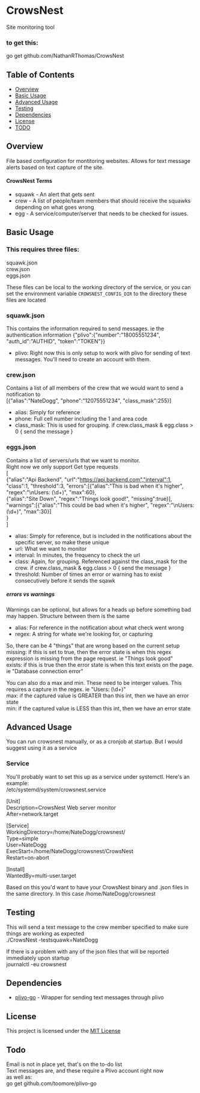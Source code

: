 # CrowsNest
Site monitoring tool

### to get this:  
go get github.com/NathanRThomas/CrowsNest  

## Table of Contents
- [Overview](#overview)
- [Basic Usage](#basic-usage)
- [Advanced Usage](#advanced-usage)
- [Testing](#testing)
- [Dependencies](#dependencies)
- [License](#license)
- [TODO](#todo)

## Overview

File based configuration for montitoring websites. Allows for text message alerts based on text capture of the site.

#### CrowsNest Terms
* squawk - An alert that gets sent
* crew - A list of people/team members that should receive the squawks depending on what goes wrong
* egg - A service/computer/server that needs to be checked for issues.

## Basic Usage

### This requires three files:  
squawk.json  
crew.json  
eggs.json  

These files can be local to the working directory of the service, or you can set the environment variable 
`CROWSNEST_CONFIG_DIR` to the directory these files are located  

### squawk.json
This contains the information required to send messages.  ie the authentication information
{"plivo":{"number":"18005551234", "auth_id":"AUTHID", "token":"TOKEN"}}  

* plivo: Right now this is only setup to work with plivo for sending of text messages.  You'll need to create an account with them.

### crew.json
Contains a list of all members of the crew that we would want to send a notification to  
[{"alias":"NateDogg", "phone":"12075551234", "class_mask":255}]  

* alias: Simply for reference  
* phone: Full cell number including the 1 and area code  
* class_mask: This is used for grouping.  if crew.class_mask & egg.class > 0 { send the message }  

### eggs.json  
Contains a list of servers/urls that we want to monitor.  
Right now we only support Get type requests  
[  
    {"alias":"Api Backend", "url":"https://api.backend.com","interval":1, "class":1, "threshold":3,
    "errors":[{"alias":"This is bad when it's higher", "regex":"\\nUsers: (\\d+)", "max":60},  
            {"alias":"Site Down", "regex":"Things look good!", "missing":true}],  
    "warnings":[{"alias":"This could be bad when it's higher", "regex":"\\nUsers: (\\d+)", "max":30}]  
    }  
]  

* alias: Simply for reference, but is included in the notifications about the specific server, so make these unique  
* url: What we want to monitor  
* interval: In minutes, the frequency to check the url  
* class: Again, for grouping.  Referenced against the class_mask for the crew.  if crew.class_mask & egg.class > 0 { send the message }  
* threshold: Number of times an error or warning has to exist consecutively before it sends the sqawk

##### errors vs warnings
Warnings can be optional, but allows for a heads up before something bad may happen.  Structure between them is the same  

* alias: For reference in the notification about what check went wrong  
* regex: A string for whate we're looking for, or capturing  

So, there can be 4 "things" that are wrong based on the current setup  
missing: if this is set to true, then the error state is when this regex expression is missing from the page request. ie "Things look good"  
exists: if this is true then the error state is when this text exists on the page. ie "Database connection error"  

You can also do a max and min.  These need to be interger values.  This requires a capture in the regex.  ie "Users: (\d+)"  
max: if the captured value is GREATER than this int, then we have an error state  
min: if the captured value is LESS than this int, then we have an error state  

## Advanced Usage

You can run crowsnest manually, or as a cronjob at startup.  But I would suggest using it as a service

### Service
You'll probably want to set this up as a service under systemctl.  Here's an example:  
/etc/systemd/system/crowsnest.service  

[Unit]  
Description=CrowsNest Web server monitor  
After=network.target  
  
[Service]  
WorkingDirectory=/home/NateDogg/crowsnest/  
Type=simple  
User=NateDogg  
ExecStart=/home/NateDogg/crowsnest/CrowsNest  
Restart=on-abort  
  
  
[Install]  
WantedBy=multi-user.target  

Based on this you'd want to have your CrowsNest binary and .json files in the same directory.  In this case /home/NateDogg/crowsnest  

## Testing
This will send a text message to the crew member specified to make sure things are working as expected  
./CrowsNest -testsquawk=NateDogg  

If there is a problem with any of the json files that will be reported immediately upon startup  
journalctl -eu crowsnest  

## Dependencies

* [plivo-go](https://github.com/toomore/plivo-go) - Wrapper for sending text messages through plivo

## License

This project is licensed under the [MIT License](https://raw.githubusercontent.com/nathanrthomas/crowsnest/master/LICENSE)

## Todo
Email is not in place yet, that's on the to-do list  
Text messages are, and these require a Plivo account right now  
as well as:  
go get github.com/toomore/plivo-go  

